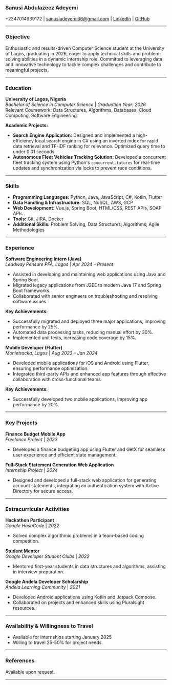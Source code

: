 ### **Sanusi Abdulazeez Adeyemi**  
+2347014939172 | sanusiadeyemi66@gmail.com | [LinkedIn](https://www.linkedin.com/in/adeyemi-sanusi) | [GitHub](https://github.com/Codehearl)

---

### **Objective**  
Enthusiastic and results-driven Computer Science student at the University of Lagos,  graduating in 2026, eager to apply technical skills and problem-solving abilities in a dynamic internship role. Committed to leveraging data and innovative technology to tackle complex challenges and contribute to meaningful projects.

---

### **Education**

**University of Lagos, Nigeria**  
*Bachelor of Science in Computer Science* | *Graduation Year: 2026*  
Relevant Coursework: Data Structures, Algorithms, Databases, Cloud Computing, Software Engineering

**Academic Projects:**
- **Search Engine Application:** Designed and implemented a high-efficiency local search engine in C# using an inverted index for rapid data retrieval and TF-IDF ranking for relevance. Optimized query time to under 0.01 seconds.
- **Autonomous Fleet Vehicles Tracking Solution:** Developed a concurrent fleet tracking system using Python's `concurrent.futures` for real-time updates and synchronization via locks to prevent race conditions.

---

### **Skills**

- **Programming Languages:** Python, Java, JavaScript, C#, Kotlin, Flutter  
- **Data Handling & Infrastructure:** SQL, NoSQL, AWS, GCP  
- **Web Development:** Vue.js, Spring Boot, HTML/CSS, REST APIs, SOAP APIs  
- **Tools:** Git, JIRA, Docker  
- **Additional Skills:** Problem Solving, Data Structures, Algorithms, Agile Methodologies

---

### **Experience**

**Software Engineering Intern (Java)**  
*Leadway Pensure PFA, Lagos* | *Apr 2024 – Present*  
- Assisted in developing and maintaining web applications using Java and Spring Boot.
- Migrated legacy applications from J2EE to modern Java 17 and Spring Boot frameworks.
- Collaborated with senior engineers on troubleshooting and resolving software issues.

**Key Achievements:**
- Successfully migrated and deployed three major applications, improving performance by 25%.
- Automated data processing tasks, reducing manual effort by 30%.
- Implemented unit tests, increasing code coverage by 15%.

**Mobile Developer (Flutter)**  
*Monietracka, Lagos* | *Aug 2023 – Jan 2024*  
- Developed mobile applications for iOS and Android using Flutter, ensuring performance optimization.
- Integrated third-party APIs and enhanced app features through effective collaboration with cross-functional teams.

**Key Achievements:**
- Successfully developed two mobile applications, improving app performance by 20%.

---

### **Key Projects**

**Finance Budget Mobile App**  
*Freelance Project* | *2023*  
- Developed a finance budgeting app using Flutter and GetX for seamless user experience and efficient state management. 

**Full-Stack Statement Generation Web Application**  
*Internship Project* | *2024*  
- Designed and developed a full-stack web application for generating account statements, integrating an authentication system with Active Directory for secure access.

---

### **Extracurricular Activities**

**Hackathon Participant**  
*Google HashCode* | *2022*  
- Solved complex algorithmic problems in a team-based coding competition.

**Student Mentor**  
*Google Developer Student Clubs* | *2022*  
- Mentored first-year students in data structures and algorithms, assisting in interview preparation.

**Google Andela Developer Scholarship**  
*Andela Learning Community* | *2021*  
- Developed Android applications using Kotlin and Jetpack Compose.  
- Collaborated on projects and enhanced skills using Pluralsight resources.

---

### **Availability & Willingness to Travel**  
- Available for internships starting January 2025  
- Willing to travel 25-50% for project needs.

---

### **References**  
Available upon request.

---
